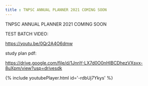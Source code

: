 ```yaml
---
title : TNPSC ANNUAL PLANNER 2021 COMING SOON
---
```


TNPSC ANNUAL PLANNER 2021 COMING SOON

TEST BATCH VIDEO:

https://youtu.be/0Qr2A4O6dmw

study plan pdf:

https://drive.google.com/file/d/1JnnY-LX7d0O0nHIBCDhezVXsvx-8uXpm/view?usp=drivesdk



{% include youtubePlayer.html id='-rdbUj7Ykys' %}
